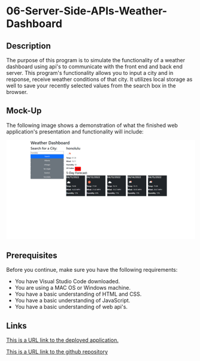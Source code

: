 # 06-Server-Side-APIs-Weather-Dashboard

## Description 

The purpose of this program is to simulate the functionality of a weather dashboard using api's to communicate with the front end and back end server. This program's functionality allows you to input a city and in response, receive weather conditions of that city. It utilizes local storage as well to save your recently selected values from the search box in the browser.

## Mock-Up

The following image shows a demonstration of what the finished web application's presentation and functionality will include:

![The weather dashboard displays search box recent values, weather conditions of the chosen city to the right, and forecast for the next 5 days.](./assets/images/weather-dashboard.png)

## Prerequisites

Before you continue, make sure you have the following requirements:

- You have Visual Studio Code downloaded.
- You are using a MAC OS or Windows machine.
- You have a basic understanding of HTML and CSS.
- You have a basic understanding of JavaScript.
- You have a basic understanding of web api's.

## Links

[This is a URL link to the deployed application.](https://bungycode.github.io/06-Server-Side-APIs-Weather-Dashboard/)

[This is a URL link to the github repository](https://github.com/Bungycode/06-Server-Side-APIs-Weather-Dashboard)